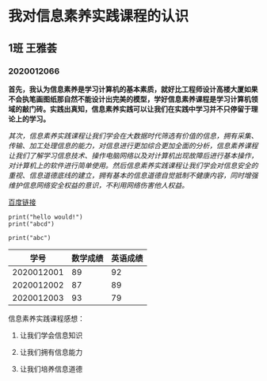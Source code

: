 # 我对信息素养实践课程的认识

## 1班 王雅荟

### 2020012066

**首先，我认为信息素养是学习计算机的基本素质，就好比工程师设计高楼大厦如果不会执笔画图纸那自然不能设计出完美的模型，学好信息素养课程是学习计算机领域的敲门砖。实践出真知，信息素养实践可以让我们在实践中学习并不只停留于理论上的学习。**

*其次，信息素养实践课程让我们学会在大数据时代筛选有价值的信息，拥有采集、传输、加工处理信息的能力，对信息进行更加综合更加全面的分析，信息素养课程让我们了解学习信息技术、操作电脑网络以及对计算机出现故障后进行基本操作，对计算机上的软件进行简单使用。然后信息素养实践课程让我们学会对信息安全的重视、信息道德底线的建立，拥有基本的信息道德自觉抵制不健康内容，同时增强维护信息网络安全权益的意识，不利用网络伤害他人权益。*

[百度链接](https://www.2345.com/?k98940094)

```
print("hello would!")
print("abcd")
```
`print("abc")`

| 学号       | 数学成绩 | 英语成绩 |
| ---------- | -------- | -------- |
| 2020012001 | 89       | 92       |
| 2020012002 | 87       | 89       |
| 2020012003 | 93       | 79       |

信息素养实践课程感想：

1. 让我们学会信息知识

2. 让我们拥有信息能力

3. 让我们培养信息道德

     









